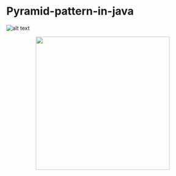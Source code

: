 # Pyramid-pattern-in-java


![alt text](https://www.google.com/url?sa=i&rct=j&q=&esrc=s&source=images&cd=&cad=rja&uact=8&ved=2ahUKEwjp_NmlyYvaAhWN14MKHY7MBHQQjRx6BAgAEAU&url=http%3A%2F%2Ffantendo.wikia.com%2Fwiki%2FFile%3ASmall-mario.png&psig=AOvVaw0_TX_YEwAi_Li4Mo-2yNXz&ust=1522208124035285)


<p align="center">
  <img src="https://www.google.com/url?sa=i&rct=j&q=&esrc=s&source=images&cd=&cad=rja&uact=8&ved=2ahUKEwjp_NmlyYvaAhWN14MKHY7MBHQQjRx6BAgAEAU&url=http%3A%2F%2Ffantendo.wikia.com%2Fwiki%2FFile%3ASmall-mario.png&psig=AOvVaw0_TX_YEwAi_Li4Mo-2yNXz&ust=1522208124035285/>
  <img src="https://www.google.com/url?sa=i&rct=j&q=&esrc=s&source=images&cd=&cad=rja&uact=8&ved=2ahUKEwjp_NmlyYvaAhWN14MKHY7MBHQQjRx6BAgAEAU&url=http%3A%2F%2Ffantendo.wikia.com%2Fwiki%2FFile%3ASmall-mario.png&psig=AOvVaw0_TX_YEwAi_Li4Mo-2yNXz&ust=1522208124035285" width="350"/>
</p>
